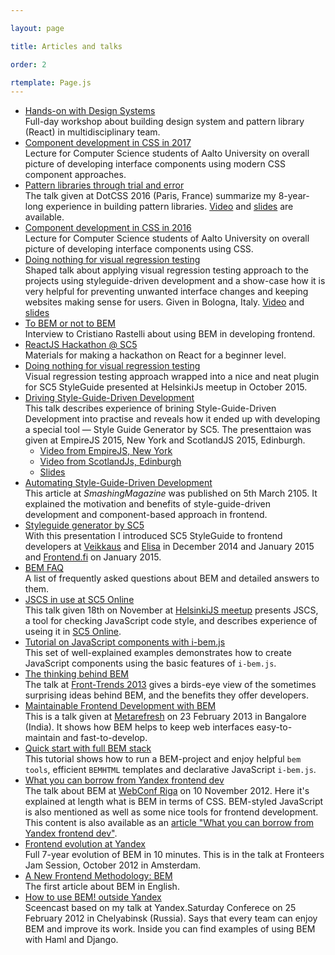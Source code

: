 ```yaml
---

layout: page

title: Articles and talks

order: 2

rtemplate: Page.js
---
```


* [Hands-on with Design Systems](https://dsconference.com/ws-intergalactico/)<br/>
  Full-day workshop about building design system and pattern library (React) in multidisciplinary team.
* [Component development in CSS in 2017](http://varya.me/component-development-css-2017/)<br/>
  Lecture for Computer Science students of Aalto University on overall picture of developing interface
  components using modern CSS component approaches.
* [Pattern libraries through trial and
  error](https://www.dotconferences.com/2016/12/varya-stepanova-pattern-libraries-through-trial-and-error)<br/>
  The talk given at DotCSS 2016 (Paris, France) summarize my 8-year-long experience in building pattern libraries.
  [Video](https://www.dotconferences.com/2016/12/varya-stepanova-pattern-libraries-through-trial-and-error) and
  [slides](http://varya.me/dotcss-2016/) are available.
* [Component development in CSS in 2016](http://varya.me/component-development-css-2016/)<br/>
  Lecture for Computer Science students of Aalto University on overall picture of developing interface
  components using CSS.
* [Doing nothing for visual regression testing](https://youtu.be/UPciXG1MoYw)<br/>
  Shaped talk about applying visual regression testing approach to the projects using
  styleguide-driven development and a show-case how it is very helpful for preventing unwanted interface changes and
  keeping websites making sense for users. Given in Bologna, Italy. [Video](https://youtu.be/UPciXG1MoYw) and
  [slides](http://varya.me/fromthefront-2016/)
* [To BEM or not to BEM](http://www.didoo.net/to-bem-or-not-to-bem/05__interview-with--varya__stepanova.html)<br/>
  Interview to Cristiano Rastelli about using BEM in developing frontend.
* [ReactJS Hackathon @ SC5](http://varya.me/reactjs-hackathon/)<br/>
  Materials for making a hackathon on React for a beginner level.
* [Doing nothing for visual regression testing](http://varya.me/doing-nothing-for-visual-regression-2015/)<br/>
  Visual regression testing approach wrapped into a nice and neat plugin for SC5 StyleGuide presented at HelsinkiJs
  meetup in October 2015.
* [Driving Style-Guide-Driven Development](https://youtu.be/bKI0amimw-k)<br/>
  This talk describes experience of brining Style-Guide-Driven Development into practise and reveals how it
  ended up with developing a special tool — Style Guide Generator by SC5. The presenttaion was given at EmpireJS 2015,
  New York and ScotlandJS 2015, Edinburgh.
  * [Video from EmpireJS, New York](https://youtu.be/bKI0amimw-k)
  * [Video from ScotlandJs, Edinburgh](https://youtu.be/gWzYMJjtx-Y)
  * [Slides](http://varya.me/empirejs-2015/)
* [Automating Style-Guide-Driven
  Development](http://www.smashingmagazine.com/2015/03/05/automating-style-guide-driven-development/)<br/>
  This article at *SmashingMagazine* was published on 5th March 2105. It explained the motivation and benefits
  of style-guide-driven development and component-based approach in frontend.
* [Styleguide generator by SC5](http://www.slideshare.net/VarvaraStepanova/sc5-style-guide-generator)<br/>
With this presentation I introduced SC5 StyleGuide to frontend developers at [Veikkaus](https://www.veikkaus.fi/)
and [Elisa](http://elisa.fi/) in December 2014 and January 2015 and [Frontend.fi](http://frontend.fi/) on January 2015.
* [BEM FAQ](http://getbem.com/faq/)<br/>
A list of frequently asked questions about BEM and detailed answers to them.
* [JSCS in use at SC5 Online](http://varya.me/jscs-talk/)<br/>
This talk given 18th on November at [HelsinkiJS
meetup](http://www.eventbrite.com/e/helsinkijs-november-2014-tickets-14262484475?utm_campaign=event_reminder&utm_medium=email&ref=eemaileventremind&utm_source=eb_email&utm_term=eventname)
presents JSCS, a tool for checking JavaScript code style, and describes experience of useing it
in [SC5 Online](http://sc5.io/).
* [Tutorial on JavaScript components with
i-bem.js](http://bem.info/tutorials/bem-js-tutorial/)<br/>
This set of well-explained examples demonstrates how to create JavaScript
components using the basic features of `i-bem.js`.
* [The thinking behind BEM](https://vimeo.com/66474705)<br/>
The talk at [Front-Trends 2013](http://2013.front-trends.com/)  gives a birds-eye
view of the sometimes surprising ideas behind BEM, and the benefits they offer
developers.
* [Maintainable Frontend Development with
BEM](http://hasgeek.tv/metarefresh/2013/496-maintainable-frontend-development-with-bem)<br/>
This is a talk given at [Metarefresh](http://metarefresh.in/2013/) on 23
February 2013 in
Bangalore (India). It shows how BEM helps to keep web interfaces
easy-to-maintain and fast-to-develop.
* [Quick start with full BEM
stack](http://bem.info/articles/start-with-project-stub/)<br/>
This tutorial shows how to run a BEM-project and enjoy helpful `bem tools`,
efficient `BEMHTML` templates and declarative JavaScript `i-bem.js`.
* [What you can borrow from Yandex frontend
dev](https://vimeo.com/53219242)<br/>
The talk about BEM at [WebConf Riga](http://webconf.lv/) on 10 November 2012.
Here it's explained at length what is BEM in terms of CSS. BEM-styled JavaScript
is also mentioned as well as some nice tools for frontend development.<br/>
This content is also available as an [article "What you can borrow from Yandex frontend
dev"](http://bem.info/articles/yandex-frontend-dev/).
* [Frontend evolution at Yandex](https://vimeo.com/51897014)<br/>
Full 7-year evolution of BEM in 10 minutes. This is in the talk at Fronteers Jam
Session, October 2012 in Amsterdam.
* [A New Frontend Methodology:
BEM](http://coding.smashingmagazine.com/2012/04/16/a-new-front-end-methodology-bem/)<br/>
The first article about BEM in English.
* [How to use BEM! outside Yandex](https://vimeo.com/38346573)<br/>
Sceencast based on my talk at Yandex.Saturday Conferece on 25 February 2012 in
Chelyabinsk (Russia). Says that every team can enjoy BEM and improve its work.
Inside you can find examples of using BEM with Haml and Django.

